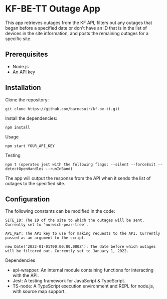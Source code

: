 # KF-BE-TT Outage App

This app retrieves outages from the KF API, filters out any outages that began before a specified date or don't have an ID that is in the list of devices in the site information, and posts the remaining outages for a specific site.

## Prerequisites
- Node.js
- An API key

## Installation
Clone the repository:

    git clone https://github.com/barnesoir/kf-be-tt.git

Install the dependencies:

    npm install

Usage

    npm start YOUR_API_KEY

Testing

    npm t (operates jest with the following flags: --silent --forceExit --detectOpenHandles --runInBand)


The app will output the response from the API when it sends the list of outages to the specified site.

## Configuration

The following constants can be modified in the code:

    SITE_ID: The ID of the site to which the outages will be sent. Currently set to 'norwich-pear-tree'.

    API_KEY: The API key to use for making requests to the API. Currently passed as an argument to the script.

    new Date('2022-01-01T00:00:00.000Z'): The date before which outages will be filtered out. Currently set to January 1, 2022.

Dependencies

- api-wrapper: An internal module containing functions for interacting with the API.
- Jest: A testing framework for JavaScript & TypeScript.
- TS-node: A TypeScript execution environment and REPL for node.js, with source map support.